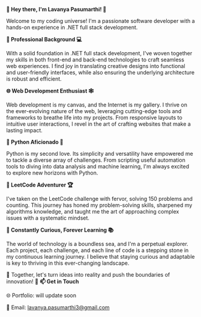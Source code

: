 **👋 Hey there, I'm Lavanya Pasumarthi! 🚀**

Welcome to my coding universe! I'm a passionate software developer with a hands-on experience in .NET full stack development.

**💼 Professional Background 💻**

With a solid foundation in .NET full stack development, I've woven together my skills in both front-end and back-end technologies to craft seamless web experiences. I find joy in translating creative designs into functional and user-friendly interfaces, while also ensuring the underlying architecture is robust and efficient.

**🌐 Web Development Enthusiast 🕸️**

Web development is my canvas, and the Internet is my gallery. I thrive on the ever-evolving nature of the web, leveraging cutting-edge tools and frameworks to breathe life into my projects. From responsive layouts to intuitive user interactions, I revel in the art of crafting websites that make a lasting impact.

**🐍 Python Aficionado 🐍**

Python is my second love. Its simplicity and versatility have empowered me to tackle a diverse array of challenges. From scripting useful automation tools to diving into data analysis and machine learning, I'm always excited to explore new horizons with Python.

**🧠 LeetCode Adventurer 🏆**

I've taken on the LeetCode challenge with fervor, solving 150 problems and counting. This journey has honed my problem-solving skills, sharpened my algorithms knowledge, and taught me the art of approaching complex issues with a systematic mindset.

**🚀 Constantly Curious, Forever Learning 📚**

The world of technology is a boundless sea, and I'm a perpetual explorer. Each project, each challenge, and each line of code is a stepping stone in my continuous learning journey. I believe that staying curious and adaptable is key to thriving in this ever-changing landscape.

🌟 Together, let's turn ideas into reality and push the boundaries of innovation! 🚀
**📫 Get in Touch**

🌐 Portfolio: will update soon

📧 Email: lavanya.pasumarthi3@gmail.com
